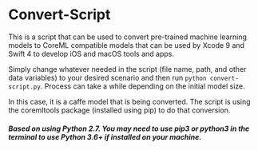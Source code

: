 # Convert-Script

This is a script that can be used to convert pre-trained machine learning models to CoreML compatible models that can be used by Xcode 9 and Swift 4 to develop iOS and macOS tools and apps. 

Simply change whatever needed in the script (file name, path, and other data variables) to your desired scenario and then run `python convert-script.py`. Process can take a while depending on the initial model size.

In this case, it is a caffe model that is being converted. The script is using the coremltools package (installed using pip) to do that conversion.

##### Based on using Python 2.7. You may need to use pip3 or python3 in the terminal to use Python 3.6+ if installed on your machine.
